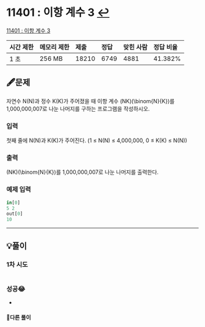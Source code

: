 # 11401 : 이항 계수 3 [↩](../../acmicpc)

[11401 : 이항 계수 3](https://www.acmicpc.net/problem/11401 )

| 시간 제한 | 메모리 제한 | 제출  | 정답 | 맞힌 사람 | 정답 비율 |
| :-------- | :---------- | :---- | :--- | :-------- | :-------- |
| 1 초      | 256 MB      | 18210 | 6749 | 4881      | 41.382%   |

## 🖋️문제

자연수 N\(N\)과 정수 K\(K\)가 주어졌을 때 이항 계수 (NK)\(\binom{N}{K}\)를 1,000,000,007로 나눈 나머지를 구하는 프로그램을 작성하시오.

### 입력

첫째 줄에 N\(N\)과 K\(K\)가 주어진다. (1 ≤ N\(N\) ≤ 4,000,000, 0 ≤ K\(K\) ≤ N\(N\))

### 출력

 (NK)\(\binom{N}{K}\)를 1,000,000,007로 나눈 나머지를 출력한다.

### 예제 입력

```python
in[0]
5 2
out[0]
10

```

---

## 💡풀이
### 1차 시도
```python

```
### 성공😂
* 

#### 🤝다른 풀이

